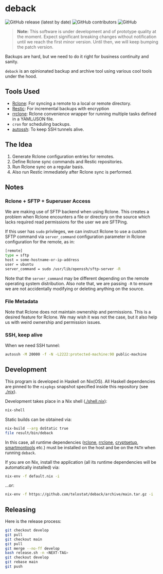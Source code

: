 # deback

![GitHub release (latest by date)](https://img.shields.io/github/v/release/telostat/deback)
![GitHub contributors](https://img.shields.io/github/contributors/telostat/deback)
![GitHub](https://img.shields.io/github/license/telostat/deback)

> **Note:** This software is under development and of prototype quality at the
> moment. Expect significant breaking changes without notification until we
> reach the first minor version. Until then, we will keep bumping the patch
> version.

Backups are hard, but we need to do it right for business continuity
and sanity.

`deback` is an opinionated backup and archive tool using various cool tools
under the hood.

## Tools Used

- [Rclone](https://rclone.org/): For syncing a remote to a local or remote
  directory.
- [Restic](https://restic.net/): For incremental backups with encryption
- [rrclone](https://github.com/telostat/rrclone): Rclone convenience wrapper for
  running multiple tasks defined in a YAML/JSON file.
- `cron` for scheduling backups.
- [autossh](https://www.harding.motd.ca/autossh/): To keep SSH tunnels alive.

## The Idea

1. Generate Rclone configuration entries for remotes.
2. Define Rclone sync commands and Restic repositories.
3. Run Rclone sync on a regular basis.
4. Also run Restic immediately after Rclone sync is performed.

## Notes

### Rclone + SFTP + Superuser Access

We are making use of SFTP backend when using Rclone. This creates a
problem when Rclone encounters a file or directory on the source which
lacks required read permissions for the user we are SFTPing.

If this user has `sudo` privileges, we can instruct Rclone to use a
custom SFTP command via `server_command` configuration parameter in
Rclone configuration for the remote, as in:

```sh
[remote]
type = sftp
host = some-hostname-or-ip-address
user = ubuntu
server_command = sudo /usr/lib/openssh/sftp-server -R
```

Note that the `server_command` may be different depending on the
remote operating system distribution. Also note that, we are passing
`-R` to ensure we are not accidentally modifying or deleting anything
on the source.

### File Metadata

Note that Rclone does not maintain ownership and permissions. This is
a desired feature for Rclone. We may wish it was not the case, but it
also help us with weird ownership and permission issues.

### SSH, keep alive

When we need SSH tunnel:

```sh
autossh -M 20000 -f -N -L2222:protected-machine:90 public-machine
```

## Development

This program is developed in Haskell on Nix(OS). All Haskell dependencies are
pinned to the `nixpkgs` snapshot specified inside this repository (see
[./nix](./nix)).

Development takes place in a Nix shell ([./shell.nix](./shell.nix)):

```sh
nix-shell
```

Static builds can be obtained via:

```sh
nix-build --arg doStatic true
file result/bin/deback
```

In this case, all runtime dependencies ([rclone](https://rclone.org/),
[rrclone](https://github.com/telostat/rrclone),
[cryptsetup](https://gitlab.com/cryptsetup/cryptsetup),
[smartmontools](https://www.smartmontools.org/) etc.) must be installed on the
host and be on the `PATH` when running `deback`.

If you are on Nix, install the application (all its runtime dependencies will be
automatically installed) via:

```sh
nix-env -f default.nix -i
```

...or:

```sh
nix-env -f https://github.com/telostat/deback/archive/main.tar.gz -i
```

## Releasing

Here is the release process:

```sh
git checkout develop
git pull
git checkout main
git pull
git merge --no-ff develop
bash release.sh -n <NEXT-TAG>
git checkout develop
git rebase main
git push
```
